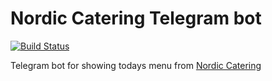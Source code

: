 # Nordic Catering Telegram bot

[![Build Status](https://travis-ci.org/Larsjep/telegram-nordicbot.png)](https://travis-ci.org/Larsjep/telegram-nordicbot)

Telegram bot for showing todays menu from [Nordic Catering](http://www.nordiccatering.dk)


